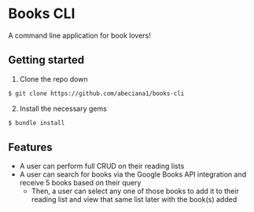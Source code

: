 # Books CLI

A command line application for book lovers!

## Getting started
1. Clone the repo down
```bash
$ git clone https://github.com/abeciana1/books-cli
```
2. Install the necessary gems
```bash
$ bundle install
```

## Features

- A user can perform full CRUD on their reading lists
- A user can search for books via the Google Books API integration and receive 5 books based on their query
    - Then, a user can select any one of those books to add it to their reading list and view that same list later with the book(s) added